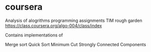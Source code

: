 coursera
========

Analysis of alogrithms programming assignments TIM rough garden
https://class.coursera.org/algo-004/class/index

Contains implementations of

Merge sort
Quick Sort
Minimum Cut
Strongly Connected Components
